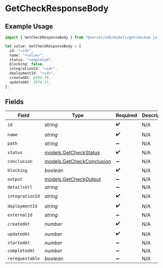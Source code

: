 # GetCheckResponseBody

## Example Usage

```typescript
import { GetCheckResponseBody } from "@vercel/sdk/models/getcheckop.js";

let value: GetCheckResponseBody = {
  id: "<id>",
  name: "<value>",
  status: "completed",
  blocking: false,
  integrationId: "<id>",
  deploymentId: "<id>",
  createdAt: 6994.79,
  updatedAt: 2974.37,
};
```

## Fields

| Field                                                        | Type                                                         | Required                                                     | Description                                                  |
| ------------------------------------------------------------ | ------------------------------------------------------------ | ------------------------------------------------------------ | ------------------------------------------------------------ |
| `id`                                                         | *string*                                                     | :heavy_check_mark:                                           | N/A                                                          |
| `name`                                                       | *string*                                                     | :heavy_check_mark:                                           | N/A                                                          |
| `path`                                                       | *string*                                                     | :heavy_minus_sign:                                           | N/A                                                          |
| `status`                                                     | [models.GetCheckStatus](../models/getcheckstatus.md)         | :heavy_check_mark:                                           | N/A                                                          |
| `conclusion`                                                 | [models.GetCheckConclusion](../models/getcheckconclusion.md) | :heavy_minus_sign:                                           | N/A                                                          |
| `blocking`                                                   | *boolean*                                                    | :heavy_check_mark:                                           | N/A                                                          |
| `output`                                                     | [models.GetCheckOutput](../models/getcheckoutput.md)         | :heavy_minus_sign:                                           | N/A                                                          |
| `detailsUrl`                                                 | *string*                                                     | :heavy_minus_sign:                                           | N/A                                                          |
| `integrationId`                                              | *string*                                                     | :heavy_check_mark:                                           | N/A                                                          |
| `deploymentId`                                               | *string*                                                     | :heavy_check_mark:                                           | N/A                                                          |
| `externalId`                                                 | *string*                                                     | :heavy_minus_sign:                                           | N/A                                                          |
| `createdAt`                                                  | *number*                                                     | :heavy_check_mark:                                           | N/A                                                          |
| `updatedAt`                                                  | *number*                                                     | :heavy_check_mark:                                           | N/A                                                          |
| `startedAt`                                                  | *number*                                                     | :heavy_minus_sign:                                           | N/A                                                          |
| `completedAt`                                                | *number*                                                     | :heavy_minus_sign:                                           | N/A                                                          |
| `rerequestable`                                              | *boolean*                                                    | :heavy_minus_sign:                                           | N/A                                                          |